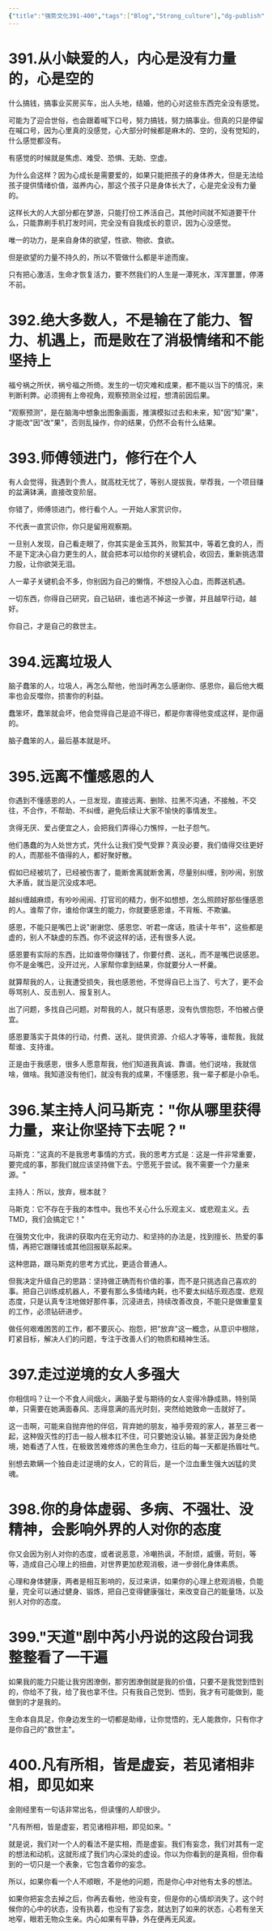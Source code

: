 ```yaml
---
{"title":"强势文化391-400","tags":["Blog","Strong_culture"],"dg-publish":true,"dg-note-icon":5,"permalink":"/🌓Interest_兴趣/Exalt/强势文化/40强势文化391-400/","dgPassFrontmatter":true,"noteIcon":5,"created":"2024-09-19T10:56:59.390+08:00","updated":"2024-09-19T12:48:22.928+08:00"}
---
```


# 391.从小缺爱的人，内心是没有力量的，心是空的

什么搞钱，搞事业买房买车，出人头地，结婚，他的心对这些东西完全没有感觉。

可能为了迎合世俗，也会跟着喊下口号，努力搞钱，努力搞事业。但真的只是停留在喊口号，因为心里真的没感觉，心大部分时候都是麻木的、空的，没有觉知的，什么感觉都没有。

有感觉的时候就是焦虑、难受、恐惧、无助、空虚。

为什么会这样？因为心成长是需要爱的，如果只能把孩子的身体养大，但是无法给孩子提供情绪价值，滋养内心，那这个孩子只是身体长大了，心是完全没有力量的。

这样长大的人大部分都在梦游，只能打份工养活自己，其他时间就不知道要干什么，只能靠刷手机打发时间，完全没有自我成长的意识，因为心没感觉。

唯一的功力，是来自身体的欲望，性欲、物欲、食欲。

但是欲望的力量不持久的，所以不管做什么都是半途而废。

只有把心激活，生命才恢复活力，要不然我们的人生是一潭死水，浑浑噩噩，停滞不前。

# 392.绝大多数人，不是输在了能力、智力、机遇上，而是败在了消极情绪和不能坚持上

福兮祸之所伏，祸兮福之所倚。发生的一切灾难和成果，都不能以当下的情况，来判断利弊。必须拥有上帝视角，观察预测全过程，想清前因后果。

"观察预测"，是在脑海中想象出图象画面，推演模拟过去和未来，知"因"知"果"，才能改"因"改"果"，否则乱操作，你的结果，仍然不会有什么结果。

# 393.师傅领进门，修行在个人

有人会觉得，我遇到个贵人，就高枕无忧了，等别人提拔我，举荐我，一个项目赚的盆满钵满，直接改变阶层。

你错了，师傅领进门，修行看个人。一开始人家赏识你，

不代表一直赏识你，你只是留用观察期。

一旦别人发现，自己看走眼了，你其实是金玉其外，败絮其中，等着乞食的人，而不是下定决心自力更生的人，就会把本可以给你的关键机会，收回去，重新挑选潜力股，让你欲哭无泪。

人一辈子关键机会不多，你别因为自己的懒惰，不想投入心血，而葬送机遇。

一切东西，你得自己研究，自己钻研，谁也逃不掉这一步骤，并且越早行动，越好。

你自己，才是自己的救世主。

# 394.远离垃圾人

脑子蠢笨的人，垃圾人，再怎么帮他，他当时再怎么感谢你、感恩你，最后他大概率也会反噬你，损害你的利益。

蠢笨坏，蠢笨就会坏，他会觉得自己是迫不得已，都是你害得他变成这样，是你逼的。

脑子蠢笨的人，最后基本就是坏。

# 395.远离不懂感恩的人

你遇到不懂感恩的人，一旦发现，直接远离、删除、拉黑不沟通，不接触，不交往，不合作，不帮助、不纠缠，避免后续让大家不愉快的事情发生。

贪得无厌、爱占便宜之人，会把我们弄得心力憔悴，一肚子怨气。

他们愚蠢的为人处世方式，凭什么让我们受气受罪？真没必要，我们值得交往更好的人，而那些不值得的人，都好聚好散。

假如已经被坑了，已经被伤害了，能断舍离就断舍离，尽量别纠缠，别吵闹，别放大矛盾，就当是沉没成本吧。

越纠缠越麻烦，有吵吵闹闹、打官司的精力，倒不如想想，怎么照顾好那些懂感恩的人。谁帮了你，谁给你谋生的能力，你就要感恩谁，不背叛、不欺骗。

感恩，不能只是嘴巴上说"谢谢您、感恩您、听君一席话，胜读十年书"，这些都是虚的，别人不缺虚的东西。你不说这样的话，还有很多人说。

感恩要有实际的东西，比如谁带你赚钱了，你要付费、送礼，而不是嘴巴说感恩。你不是金嘴巴，没开过光，人家帮你拿到结果，你就要分人一杯羹。

就算帮我的人，让我遭受损失，我也感恩他，不觉得自已上当了、亏大了，更不会辱骂别人、反击别人、报复别人。

出了问题，多找自己问题。对帮我的人，就只有感恩，没有仇恨抱怨，不怕被占便宜。

感恩要落实于具体的行动，付费、送礼、提供资源、介绍人才等等，谁帮我，我就帮谁、支持谁。

正是由于我感恩，很多人愿意帮我，他们知道我真诚、靠谱。他们说啥，我就信啥，做啥。我知道没有他们，就没有我的成果，不懂感恩，我一辈子都是小杂毛。

# 396.某主持人问马斯克："你从哪里获得力量，来让你坚持下去呢？"

马斯克："这真的不是我思考事情的方式，我的思考方式是：这是一件非常重要，要完成的事，那我们就应该坚持做下去。宁愿死于尝试。我不需要一个力量来源。"

主持人：所以，放弃，根本就？

马斯克：它不存在于我的本性中。我也不关心什么乐观主义、或悲观主义。去TMD，我们会搞定它！"

在强势文化中，我讲的获取内在无穷动力、和坚持的办法是，找到擅长、热爱的事情，再把它跟赚钱或其他回报联系起来。

这种思路，跟马斯克的思考方式比，更适合普通人。

但我决定升级自己的思路：坚持做正确而有价值的事，而不是只挑选自己喜欢的事。把自己训练成机器人，不要有那么多情绪内耗，也不要太纠结乐观态度、悲观态度，只是认真专注地做好那件事，沉浸进去，持续改善改良，不能只是做重童复的工作，必须钻研进步。

做任何艰难困苦的工作，都不要灰心、抱怨，把"放弃"这一概念，从意识中根除，盯紧目标，解决人们的问题，专注于改善人们的物质和精神生活。

# 397.走过逆境的女人多强大

你相信吗？让一个不食人间烟火，满脑子爱与期待的女人变得冷静成熟，特别简单，只需要在她满面春风、志得意满的高光时刻，突然给她致命一击就好了。

这一击啊，可能来自抛弃他的伴侣，背弃她的朋友，袖手旁观的家人，甚至三者一起，这种毁灭性的打击一般人根本扛不住，可只要她没认输。甚至正因为身处绝境，她看透了人性，在极致苦难修炼的黑色生命力，往后的每一天都是扬眉吐气。

别想去欺瞒一个独自走过逆境的女人，它的背后，是一个泣血重生强大凶猛的灵魂。

# 398.你的身体虚弱、多病、不强壮、没精神，会影响外界的人对你的态度

你又会因为别人对你的态度，或者说恶意，冷嘲热讽，不耐烦，威慑，苛刻，等等，造成自己心理上的扭曲，对世界更加悲观消极，进一步弱化身体素质。

心理和身体健康，两者是相互影响的，反过来讲，如果你的心理上悲观消极，负能量，完全可以通过健身、锻炼，把自己变得健康强壮，来改变自己的能量场，以及别人对你的态度。

# 399."天道"剧中芮小丹说的这段台词我整整看了一干遍

如果我的能力只能让我穷困潦倒，那穷困潦倒就是我的价值，只要不是我觉到悟到的，你给不了我，给了我也拿不住。只有我自己觉到、悟到，我才有可能做到，能做到的才是我的。

生命本自具足，你身边发生的一切都是助缘，让你觉悟的，无人能救你，只有你才是你自己的"救世主"。

# 400.凡有所相，皆是虚妄，若见诸相非相，即见如来

金刚经里有一句话非常出名，但读懂的人却很少。

"凡有所相，皆是虚妄，若见诸相非相，即见如来。"

就是说，我们对一个人的看法不是实相，而是虚妄。我们有妄念，我们对其有一定的想法和动机，这就形成了我们内心深处的虚设。你以为你看到的是真相，但你看到的一切只是一个表象，它包含着你的妄念。

所以，如果你看一个人不顺眼，不是他的问题，而是你心中对他有太多的想法。

如果你把妄念去掉之后，你再去看他，他没有变，但是你的心情却消失了。这个时候你的心中的状态，没有执着，也没有了妄念，就达到了如来的状态，心若有坐天地窄，眼若无物众生亲。内心如果有平静，外在便再无风波。
